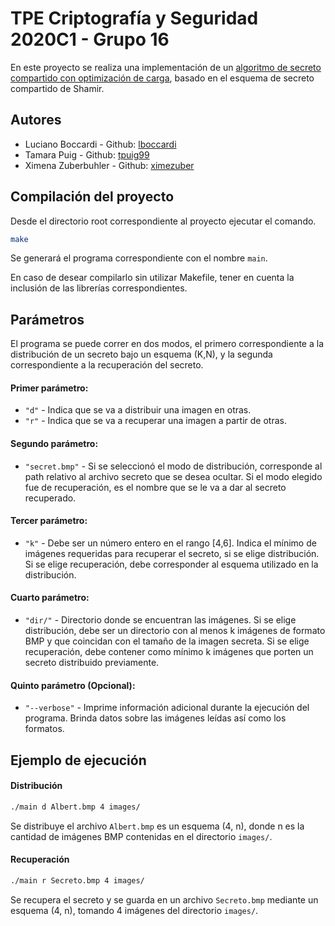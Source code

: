# TPE Criptografía y Seguridad 2020C1 - Grupo 16

En este proyecto se realiza una implementación de un [algoritmo de secreto compartido con optimización de carga](https://www.scielo.cl/scielo.php?script=sci_arttext&pid=S0718-07642014000400021), basado en el esquema de secreto compartido de Shamir.

## Autores

- Luciano Boccardi - Github: [lboccardi](https://github.com/lboccardi)
- Tamara Puig - Github: [tpuig99](https://github.com/tpuig99)
- Ximena Zuberbuhler - Github: [ximezuber](https://github.com/ximezuber)

## Compilación del proyecto 

Desde el directorio root correspondiente al proyecto ejecutar el comando.

```bash
make
```

Se generará el programa correspondiente con el nombre ```main```.

En caso de desear compilarlo sin utilizar Makefile, tener en cuenta la inclusión de las librerías correspondientes.

## Parámetros

El programa se puede correr en dos modos, el primero correspondiente a la distribución de un secreto bajo un esquema (K,N), y la segunda correspondiente a la recuperación del secreto.

#### Primer parámetro:

- ```"d"``` - Indica que se va a distribuir una imagen en otras.
- ```"r"``` - Indica que se va a recuperar una imagen a partir de otras.

#### Segundo parámetro:

- ```"secret.bmp"``` - Si se seleccionó el modo de distribución, corresponde al path relativo al archivo secreto que se desea ocultar. Si el modo elegido fue de recuperación, es el nombre que se le va a dar al secreto recuperado.

#### Tercer parámetro:

- ```"k"``` - Debe ser un número entero en el rango [4,6]. Indica el mínimo de imágenes requeridas para recuperar el secreto, si se elige distribución. Si se elige recuperación, debe corresponder al esquema utilizado en la distribución.

#### Cuarto parámetro:

- ```"dir/"``` - Directorio donde se encuentran las imágenes. Si se elige distribución, debe ser un directorio con al menos k imágenes de formato BMP y que coincidan con el tamaño de la imagen secreta. Si se elige recuperación, debe contener como mínimo k imágenes que porten un secreto distribuido previamente.

#### Quinto parámetro (Opcional):

- ```"--verbose"``` - Imprime información adicional durante la ejecución del programa. Brinda datos sobre las imágenes leídas así como los formatos.

## Ejemplo de ejecución

#### Distribución

```bash
./main d Albert.bmp 4 images/
```

Se distribuye el archivo ```Albert.bmp``` es un esquema (4, n), donde n es la cantidad de imágenes BMP contenidas en el directorio ```images/```.

#### Recuperación

```bash
./main r Secreto.bmp 4 images/
```

Se recupera el secreto y se guarda en un archivo ```Secreto.bmp``` mediante un esquema (4, n), tomando 4 imágenes del directorio ```images/```.
